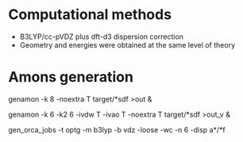 
# Computational methods

 - B3LYP/cc-pVDZ plus dft-d3 dispersion correction
 - Geometry and energies were obtained at the same level of theory

# Amons generation

genamon -k 8 -noextra T target/*sdf >out &

genamon -k 6 -k2 6 -ivdw T -ivao T -noextra T target/*sdf >out_v &

gen_orca_jobs -t optg -m b3lyp -b vdz -loose -wc -n 6 -disp a*/*f


